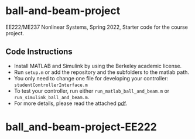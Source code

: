 # ball-and-beam-project
EE222/ME237 Nonlinear Systems, Spring 2022, Starter code for the course project.

## Code Instructions
- Install MATLAB and Simulink by using the Berkeley academic license.
- Run `setup.m` or add the repository and the subfolders to the matlab path.
- You only need to change one file for developing your controller: `studentControllerInterface.m`
- To test your controller, run either `run_matlab_ball_and_beam.m` or `run_simulink_ball_and_beam.m`.
- For more details, please read the attached [pdf](EE_222_Course_Project.pdf).
# ball_and-beam-project-EE222
